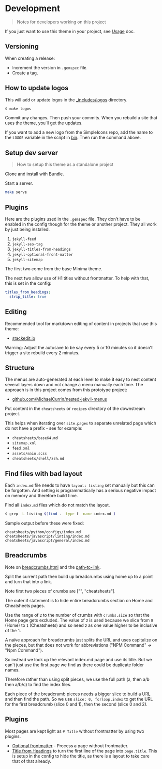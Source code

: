 # Development
> Notes for developers working on this project

If you just want to use this theme in your project, see [Usage](usage.md) doc.

## Versioning

When creating a release:

- Increment the version in `.gemspec` file.
- Create a tag.


## How to update logos

This will add or update logos in the [\_includes/logos](/_includes/logos/) directory.

```sh
$ make logos
```

Commit any changes. Then push your commits. When you rebuild a site that uses the theme, you'll get the updates.

If you want to add a new logo from the SimpleIcons repo, add the name to the `LOGOS` variable in the script in [bin](/bin/). Then run the command above.


## Setup dev server
> How to setup this theme as a standalone project

Clone and install with Bundle.

Start a server.

```sh
make serve
```


## Plugins

Here are the plugins used in the `.gemspec` file. They don't have to be enabled in the config though for the theme or another project. They all work by just being installed.

1. `jekyll-feed`
2. `jekyll-seo-tag`
3. `jekyll-titles-from-headings`
4. `jekyll-optional-front-matter`
5. `jekyll-sitemap`

The first two come from the base Minima theme.

The next two allow use of H1 titles without frontmatter. To help with that, this is set in the config:

```yaml
titles_from_headings:
  strip_title: true
```


## Editing

Recommended tool for markdown editing of content in projects that use this theme:

- [stackedit.io](https://stackedit.io/)

Warning: Adjust the autosave to be say every 5 or 10 minutes so it doesn't trigger a site rebuild every 2 minutes.


## Structure

The menus are auto-generated at each level to make it easy to nest content several layers down and not change a menu manually each time. The approach is in this project comes from this prototype project:

- [github.com/MichaelCurrin/nested-jekyll-menus](https://github.com/MichaelCurrin/nested-jekyll-menus/)

Put content in the `cheatsheets` or `recipes` directory of the downstream project.

This helps when iterating over `site.pages` to separate unrelated page which do not have a prefix - see for example:

- `cheatsheets/base64.md`
- `sitemap.xml`
- `feed.xml`
- `assets/main.scss`
- `cheatsheets/shell/zsh.md`


## Find files with bad layout

Each `index.md` file needs to have `layout: listing` set manually but this can be forgotten. And setting is programmatically has a serious negative impact on memory and therefore build time.

Find all `index.md` files which do not match the layout.

```sh
$ grep -L listing $(find . -type f -name index.md )
```

Sample output before these were fixed:

```
cheatsheets/python/configs/index.md
cheatsheets/javascript/linting/index.md
cheatsheets/javascript/general/index.md
```


## Breadcrumbs

Note on [breadcrumbs.html](/_includes/breadcrumbs.html) and the [path-to-link](/_includes/path-to-link.html).

Split the current path then build up breadcrumbs using home up to
a point and turn that into a link.

Note first two pieces of crumbs are ["", "cheatsheets"].

The outer if statement is to hide entire breadcrumbs section on Home and Cheatsheets pages.

Use the range of `2` to the number of crumbs with `crumbs.size` so that the Home page gets excluded. The value of `2` is used because we slice from `0` (Home) to `1` (Cheatsheets) and so need `2` as one value higher to be inclusive of the `1`.

A naïve approach for breadcrumbs just splits the URL and uses capitalize on the pieces, but that does not work for abbreviations ("NPM Command" -> "Npm Command").

So instead we look up the relevant index.md page and use its title.
But we can't just use the first page we find as there could be duplicate folder names.

Therefore rather than using split pieces, we use the full path (a, then a/b then a/b/c) to find the index files.

Each piece of the breadcrumb pieces needs a bigger slice to build a URL and then find the path. So we use `slice: 0, forloop.index` to get the URL for the first breadcrumb (slice 0 and 1), then the second (slice 0 and 2).


## Plugins

Most pages are kept light as `# Title` without frontmatter by using two plugins.

- [Optional frontmatter](https://rubygems.org/gems/jekyll-optional-front-matter) - Process a page without frontmatter.
- [Title from Headings](https://rubygems.org/gems/jekyll-titles-from-headings/versions/0.5.3) to turn the first line of the page into `page.title`. This is setup in the config to hide the title, as there is a layout to take care that of that already.
